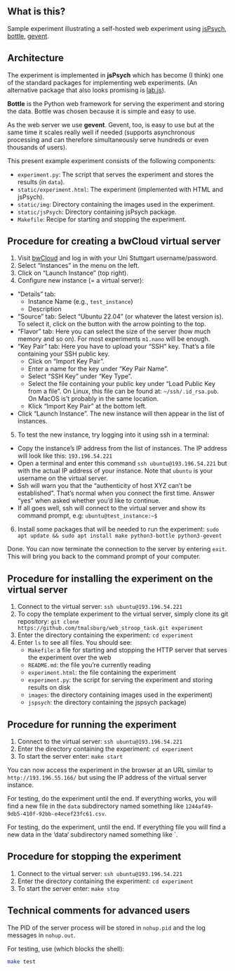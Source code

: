 
## What is this?

Sample experiment illustrating a self-hosted web experiment using [jsPsych](https://www.jspsych.org/), [bottle](https://bottlepy.org/docs/dev/), [gevent](https://pypi.org/project/gevent/). 

## Architecture

The experiment is implemented in **jsPsych** which has become (I think) one of the standard packages for implementing web experiments.  (An alternative package that also looks promising is [lab.js](https://lab.js.org/)).

**Bottle** is the Python web framework for serving the experiment and storing the data.  Bottle was chosen because it is simple and easy to use.

As the web server we use **gevent**.  Gevent, too, is easy to use but at the same time it scales really well if needed (supports asynchronous processing and can therefore simultaneously serve hundreds or even thousands of users).

This present example experiment consists of the following components:

- `experiment.py`: The script that serves the experiment and stores the results (in `data`).
- `static/experiment.html`: The experiment (implemented with HTML and jsPsych).
- `static/img`: Directory containing the images used in the experiment.
- `static/jsPsych`: Directory containing jsPsych package.
- `Makefile`: Recipe for starting and stopping the experiment.

## Procedure for creating a bwCloud virtual server

1. Visit [bwCloud](https://portal.bw-cloud.org/project/instances/) and log in with your Uni Stuttgart username/password.
2. Select “Instances” in the menu on the left.
3. Click on “Launch Instance” (top right).
4. Configure new instance (= a virtual server):
  - “Details” tab:
    - Instance Name (e.g., `test_instance`)
    - Description
  - “Source” tab: Select “Ubuntu 22.04” (or whatever the latest version is).  To select it, click on the button with the arrow pointing to the top.
  - “Flavor” tab: Here you can select the size of the server (how much memory and so on).  For most experiments `m1.nano` will be enough.
  - “Key Pair” tab: Here you have to upload your “SSH” key.  That’s a file containing your SSH public key.
     - Click on “Import Key Pair”.
     - Enter a name for the key under “Key Pair Name”.
     - Select “SSH Key” under “Key Type”.
     - Select the file containing your public key under “Load Public Key from a file”.  On Linux, this file can be found at: `~/ssh/.id_rsa.pub`.  On MacOS is’t probably in the same location.
     - Klick “Import Key Pair” at the bottom left.
  - Click “Launch Instance”.  The new instance will then appear in the list of instances.
5. To test the new instance, try logging into it using ssh in a terminal:
  - Copy the instance’s IP address from the list of instances.  The IP address will look like this: `193.196.54.221`
  - Open a terminal and enter this command `ssh ubuntu@193.196.54.221` but with the actual IP address of your instance.  Note that `ubuntu` is your username on the virtual server.
  - Ssh will warn you that the “authenticity of host XYZ can’t be established”.  That’s normal when you connect the first time.  Answer “yes” when asked whether you’d like to continue.
  - If all goes well, ssh will connect to the virtual server and show its command prompt, e.g: `ubuntu@test_instance:~$`
6. Install some packages that will be needed to run the experiment: `sudo apt update && sudo apt install make python3-bottle python3-gevent`

Done. You can now terminate the connection to the server by entering `exit`.  This will bring you back to the command prompt of your computer.

## Procedure for installing the experiment on the virtual server

1. Connect to the virtual server: `ssh ubuntu@193.196.54.221`
2. To copy the template experiment to the virtual server, simply clone its git repository: `git clone https://github.com/tmalsburg/web_stroop_task.git experiment`
3. Enter the directory containing the experiment: `cd experiment`
4. Enter `ls` to see all files.  You should see:
   - `Makefile`: a file for starting and stopping the HTTP server that serves the experiment over the web
   - `README.md`: the file you’re currently reading
   - `experiment.html`: the file containing the experiment
   - `experiment.py`: the script for serving the experiment and storing results on disk
   - `images`: the directory containing images used in the experiment)
   - `jspsych`: the directory containing the jspsych package)

## Procedure for running the experiment

1. Connect to the virtual server: `ssh ubuntu@193.196.54.221`
2. Enter the directory containing the experiment: `cd experiment`
3. To start the server enter: `make start`

You can now access the experiment in the browser at an URL similar to `http://193.196.55.166/` but using the IP address of the virtual server instance.

For testing, do the experiment until the end.  If everything works, you will find a new file in the `data` subdirectory named something like `1244af49-9db5-410f-92bb-e4ecef23fc61.csv`.

For testing, do the experiment, until the end.  If everything file you will find a new data in the ‘data‘ subdirectory named something like `.

## Procedure for stopping the experiment

1. Connect to the virtual server: `ssh ubuntu@193.196.54.221`
2. Enter the directory containing the experiment: `cd experiment`
3. To start the server enter: `make stop`

## Technical comments for advanced users

The PID of the server process will be stored in `nohup.pid` and the log messages in `nohup.out`.

For testing, use (which blocks the shell):
``` sh :eval no
make test
```


